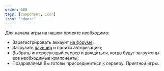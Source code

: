```yaml
---
order: 600
tags: [component, icon]
icon: ":door:"
---
```

Для начала игры на нашем проекте необходимо:
- Зарегистрировать аккаунт [на форуме](https://forum.warmine.ru/register);
- Загрузить [лаунчер](https://warmine.ru/go/starter/) и пройти авторизацию;
- Выбрать интересующий сервер и дождаться, когда будут загружены все необходимые компоненты;
- Поздравляем! Вы готовы присоединиться к серверу. Приятной игры.
